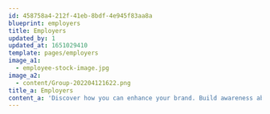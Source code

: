 ```yaml
---
id: 458758a4-212f-41eb-8bdf-4e945f83aa8a
blueprint: employers
title: Employers
updated_by: 1
updated_at: 1651029410
template: pages/employers
image_a1:
  - employee-stock-image.jpg
image_a2:
  - content/Group-202204121622.png
title_a: Employers
content_a: 'Discover how you can enhance your brand. Build awareness about advertised positions available in your industry using our platform and consequently recruit the best possible candidate as a result.'
---
```


